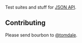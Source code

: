 Test suites and stuff for [JSON API](http://jsonapi.org).

## Contributing

Please send bourbon to [@tomdale](https://twitter.com/tomdale).
